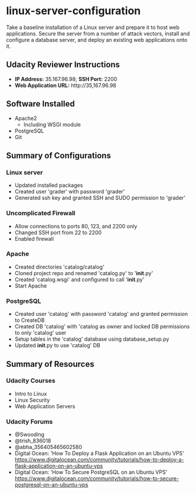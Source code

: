 # linux-server-configuration
Take a baseline installation of a Linux server and prepare it to host web applications. Secure the server from a number of attack vectors, install and configure a database server, and deploy an existing web applications onto it.

## Udacity Reviewer Instructions

* __IP Address:__ 35.167.96.98; __SSH Port:__ 2200
* __Web Application URL:__ http://35,167.96.98

## Software Installed

* Apache2
  * Including WSGI module
* PostgreSQL
* Git

## Summary of Configurations

### Linux server
* Updated installed packages
* Created user 'grader' with password 'grader'
* Generated ssh key and granted SSH and SUDO permission to 'grader' 

### Uncomplicated Firewall
* Allow connections to ports 80, 123, and 2200 only
* Changed SSH port from 22 to 2200
* Enabled firewall

### Apache
* Created directories 'catalog/catalog'
* Cloned project repo and renamed 'catalog.py' to '__init__.py'
* Created 'catalog.wsgi' and configured to call '__init__.py'
* Start Apache

### PostgreSQL
* Created user 'catalog' with password 'catalog' and granted permission to CreateDB
* Created DB 'catalog' with 'catalog as owner and locked DB permissions to only 'catalog' user
* Setup tables in the 'catalog' database using database_setup.py
* Updated __init__.py to use 'catalog' DB

## Summary of Resources

### Udacity Courses
* Intro to Linux
* Linux Security
* Web Application Servers

### Udacity Forums
* @Swooding
* @trish_836018
* @abha_356405465602580
* Digital Ocean: 'How To Deploy a Flask Application on an Ubuntu VPS' 
  https://www.digitalocean.com/community/tutorials/how-to-deploy-a-flask-application-on-an-ubuntu-vps
* Digital Ocean: 'How To Secure PostgreSQL on an Ubuntu VPS'
  https://www.digitalocean.com/community/tutorials/how-to-secure-postgresql-on-an-ubuntu-vps
